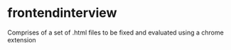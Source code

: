frontendinterview
=================

Comprises of a set of .html files to be fixed and evaluated using a chrome extension
